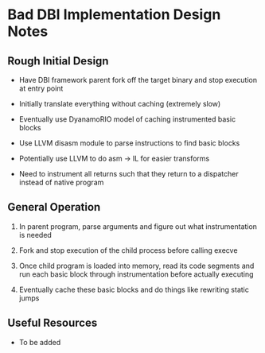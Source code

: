 # Bad DBI Implementation Design Notes

## Rough Initial Design

* Have DBI framework parent fork off the target binary and stop execution at entry point

* Initially translate everything without caching (extremely slow)

* Eventually use DyanamoRIO model of caching instrumented basic blocks

* Use LLVM disasm module to parse instructions to find basic blocks

* Potentially use LLVM to do asm -> IL for easier transforms

* Need to instrument all returns such that they return to a dispatcher instead of native program

## General Operation

1. In parent program, parse arguments and figure out what instrumentation is needed

1. Fork and stop execution of the child process before calling execve

1. Once child program is loaded into memory, read its code segments and run each basic block through instrumentation before actually executing

1. Eventually cache these basic blocks and do things like rewriting static jumps

## Useful Resources

* To be added
